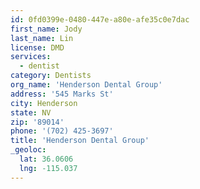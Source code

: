 ```yaml
---
id: 0fd0399e-0480-447e-a80e-afe35c0e7dac
first_name: Jody
last_name: Lin
license: DMD
services:
  - dentist
category: Dentists
org_name: 'Henderson Dental Group'
address: '545 Marks St'
city: Henderson
state: NV
zip: '89014'
phone: '(702) 425-3697'
title: 'Henderson Dental Group'
_geoloc:
  lat: 36.0606
  lng: -115.037
---
```

